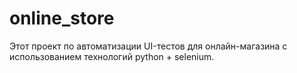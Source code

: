 # online_store
Этот проект по автоматизации UI-тестов для онлайн-магазина с использованием технологий python + selenium.
